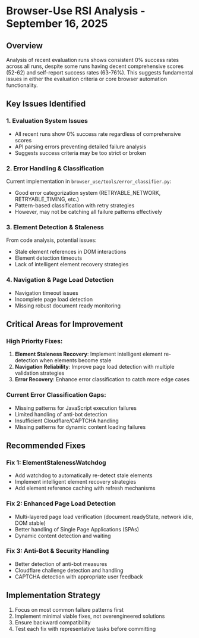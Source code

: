 # Browser-Use RSI Analysis - September 16, 2025

## Overview
Analysis of recent evaluation runs shows consistent 0% success rates across all runs, despite some runs having decent comprehensive scores (52-62) and self-report success rates (63-76%). This suggests fundamental issues in either the evaluation criteria or core browser automation functionality.

## Key Issues Identified

### 1. Evaluation System Issues
- All recent runs show 0% success rate regardless of comprehensive scores
- API parsing errors preventing detailed failure analysis
- Suggests success criteria may be too strict or broken

### 2. Error Handling & Classification
Current implementation in `browser_use/tools/error_classifier.py`:
- Good error categorization system (RETRYABLE_NETWORK, RETRYABLE_TIMING, etc.)
- Pattern-based classification with retry strategies
- However, may not be catching all failure patterns effectively

### 3. Element Detection & Staleness
From code analysis, potential issues:
- Stale element references in DOM interactions
- Element detection timeouts
- Lack of intelligent element recovery strategies

### 4. Navigation & Page Load Detection
- Navigation timeout issues
- Incomplete page load detection
- Missing robust document ready monitoring

## Critical Areas for Improvement

### High Priority Fixes:
1. **Element Staleness Recovery**: Implement intelligent element re-detection when elements become stale
2. **Navigation Reliability**: Improve page load detection with multiple validation strategies
3. **Error Recovery**: Enhance error classification to catch more edge cases

### Current Error Classification Gaps:
- Missing patterns for JavaScript execution failures
- Limited handling of anti-bot detection
- Insufficient Cloudflare/CAPTCHA handling
- Missing patterns for dynamic content loading failures

## Recommended Fixes

### Fix 1: ElementStalenessWatchdog
- Add watchdog to automatically re-detect stale elements
- Implement intelligent element recovery strategies
- Add element reference caching with refresh mechanisms

### Fix 2: Enhanced Page Load Detection
- Multi-layered page load verification (document.readyState, network idle, DOM stable)
- Better handling of Single Page Applications (SPAs)
- Dynamic content detection and waiting

### Fix 3: Anti-Bot & Security Handling
- Better detection of anti-bot measures
- Cloudflare challenge detection and handling
- CAPTCHA detection with appropriate user feedback

## Implementation Strategy
1. Focus on most common failure patterns first
2. Implement minimal viable fixes, not overengineered solutions
3. Ensure backward compatibility
4. Test each fix with representative tasks before committing